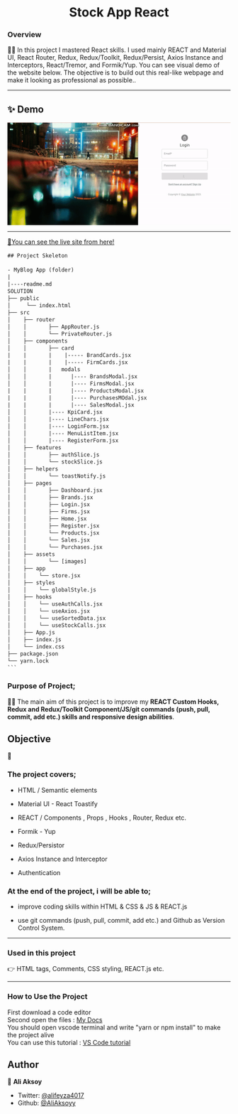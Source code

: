 <h1 align="center">Stock App React</h1>

<h3>Overview</h3>
👨‍💻 In this project I mastered React skills. I used mainly REACT and Material UI, React Router, Redux, Redux/Toolkit, Redux/Persist, Axios Instance and Interceptors, React/Tremor, and Formik/Yup. You can see visual demo of the website below. The objective is to build out this real-like webpage and make it looking as professional as possible..
<hr>

## ✨ Demo

 <p align="center">
  <img width="700" align="center" src="./public/gif/maker.gif" alt="demo"/>   
</p>

<!-- ![Alt text](https://giphy.com/peekasso)  -->

<hr>

[📍You can see the live site from here!](https://stock-app-react-weld.vercel.app/)

<!-- ------------------------------------------------------ -->
````
## Project Skeleton 

- MyBlog App (folder)
|
|----readme.md         
SOLUTION
├── public
│     └── index.html
├── src
│    ├── router
│    │       ├── AppRouter.js
│    │       └── PrivateRouter.js
│    ├── components
│    │       ├── card
|    |       |    |----- BrandCards.jsx
|    |       |    |----- FirmCards.jsx
│    │       |   modals
│    │       |      |---- BrandsModal.jsx
│    │       |      |---- FirmsModal.jsx
|    |       |      |---- ProductsModal.jsx
|    |       |      |---- PurchasesMOdal.jsx
|    |       |      |---- SalesModal.jsx
│    │       |---- KpiCard.jsx
│    │       |---- LineChars.jsx
│    │       |---- LoginForm.jsx
│    │       |---- MenuListItem.jsx
│    │       |---- RegisterForm.jsx
│    ├── features
│    │       ├── authSlice.js
│    │       └── stockSlice.js
│    ├── helpers
│    │       └── toastNotify.js
│    ├── pages
│    │       ├── Dashboard.jsx
│    │       ├── Brands.jsx
│    │       ├── Login.jsx
│    │       ├── Firms.jsx
│    │       ├── Home.jsx
│    │       ├── Register.jsx
│    │       └── Products.jsx
│    │       └── Sales.jsx
│    │       └── Purchases.jsx
│    ├── assets
│    │       └── [images]
│    ├── app
│    │    └── store.jsx
│    ├── styles
│    │    └── globalStyle.js
│    ├── hooks
│    │    └── useAuthCalls.jsx
│    │    └── useAxios.jsx
│    │    └── useSortedData.jsx
│    │    └── useStockCalls.jsx
│    ├── App.js
│    ├── index.js
│    └── index.css
├── package.json
└── yarn.lock
```
````
<!-- --------------------------------------- -->
### Purpose of Project;

👨‍💻 The main aim of this project is to improve my <b>REACT Custom Hooks, Redux and Redux/Toolkit Component/JS/git commands (push, pull, commit, add etc.) skills and responsive design abilities</b>.


## Objective

🎯

### The project covers;

- HTML / Semantic elements 

- Material UI - React Toastify 

- REACT / Components , Props , Hooks , Router, Redux  etc.

- Formik - Yup

- Redux/Persistor
  
- Axios Instance and Interceptor

- Authentication 

### At the end of the project, i will be able to;

- improve coding skills within HTML & CSS & JS & REACT.js

- use git commands (push, pull, commit, add etc.) and Github as Version Control System.

<hr>
<h3>Used in this project</h3>

👉 HTML tags, Comments, CSS styling, REACT.js etc.


<hr>
<h3>How to Use the Project</h3>
<span>First download a code editor </span>
<br><span>Second open the files : </span><a href='https://github.com/AliAksoyy/stock-app-react'>My Docs</a>
<br><span>You should open vscode terminal and write "yarn or npm install" to make the project alive </span>
<br><span>You can use this tutorial : </span><a href='https://www.youtube.com/watch?v=fJEbVCrEMSE'>VS Code tutorial</a>


<!-- ------------------------------------------------------------------------- -->
<!-- ## 🚀 Usage

Make sure you have [npx](https://www.npmjs.com/package/npx) installed (`npx` is shipped by default since npm `5.2.0`)

Just run the following command at the root of your project and answer questions:

```sh
npx readme-md-generator
```

Or use default values for all questions (`-y`):

```sh
npx readme-md-generator -y
```

Use your own `ejs` README template (`-p`):

```sh
npx readme-md-generator -p path/to/my/own/template.md
```

You can find [ejs README template examples here](https://github.com/kefranabg/readme-md-generator/tree/master/templates). -->

<!-- -------------------------------------------------------------------------- -->

<!-- ## Code Contributors

This project exists thanks to all the people who contribute. [[Contribute](CONTRIBUTING.md)].
<a href="https://github.com/kefranabg/readme-md-generator/graphs/contributors"><img src="https://opencollective.com/readme-md-generator/contributors.svg?width=890&button=false" /></a>
 -->

<!-- ## 🤝 Contributing

Contributions, issues and feature requests are welcome.<br />
Feel free to check [issues page](https://github.com/kefranabg/readme-md-generator/issues) if you want to contribute.<br />
[Check the contributing guide](./CONTRIBUTING.md).<br /> -->


<!-- ------------------------------------------------------------------------------------- -->
## Author

👤 **Ali Aksoy**

- Twitter: [@alifeyza4017](https://twitter.com/alifeyza4017)
- Github: [@AliAksoyy](https://github.com/AliAksoyy)
